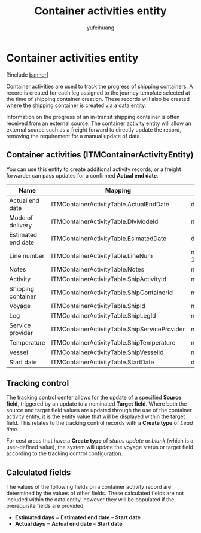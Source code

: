 ﻿---
title: Container activities entity
description: Container activities are used to track the progress of a Shipping Container. 
author: yufeihuang
ms.date: 12/16/2021
ms.topic: article
ms.search.form:
audience: Application User
ms.reviewer: kamaybac
ms.search.region: Global
ms.author: yufeihuang
ms.search.validFrom: 2021-12-16
ms.dyn365.ops.version: 10.0.25
---

# Container activities entity

[!include [banner](../includes/banner.md)]

Container activities are used to track the progress of shipping containers. A record is created for each leg assigned to the journey template selected at the time of shipping container creation. These records will also be created where the shipping container is created via a data entity.

Information on the progress of an in-transit shipping container is often received from an external source. The container activity entity will allow an external source such as a freight forward to directly update the record, removing the requirement for a manual update of data.

## Container activities (ITMContainerActivityEntity)

You can use this entity to create additional activity records, or a freight forwarder can pass updates for a confirmed **Actual end date**.

| Name | Mapping | Data Type | Key | Mandatory |
|---|---|---|---|---|
| Actual end date | ITMContainerActivityTable.ActualEndDate | datetime | No | No |
| Mode of delivery | ITMContainerActivityTable.DlvModeId | nvarchar(10) | No | No |
| Estimated end date | ITMContainerActivityTable.EsimatedDate | datetime | No | No |
| Line number | ITMContainerActivityTable.LineNum | numeric(32, 16) | **Yes** | No |
| Notes | ITMContainerActivityTable.Notes | nvarchar(MAX) | No | No |
| Activity | ITMContainerActivityTable.ShipActivityId | nvarchar(10) | No | **Yes** |
| Shipping container | ITMContainerActivityTable.ShipContainerId | nvarchar(20) | **Yes** | **Yes** |
| Voyage | ITMContainerActivityTable.ShipId | nvarchar(20) | **Yes** | **Yes** |
| Leg | ITMContainerActivityTable.ShipLegId | nvarchar(20) | No | **Yes** |
| Service provider | ITMContainerActivityTable.ShipServiceProvider | nvarchar(20) | No | No |
| Temperature | ITMContainerActivityTable.ShipTemperature | numeric(32, 6) | No | No |
| Vessel | ITMContainerActivityTable.ShipVesselId | nvarchar(20) | No | No |
| Start date | ITMContainerActivityTable.StartDate | datetime | No | No |

## Tracking control

The tracking control center allows for the update of a specified **Source field**, triggered by an update to a nominated **Target field**. Where both the source and target field values are updated through the use of the container activity entity, it is the entity value that will be displayed within the target field. This relates to the tracking control records with a **Create type** of *Lead time*.

For cost areas that have a **Create type** of *status update* or *blank* (which is a user-defined value), the system will update the voyage status or target field according to the tracking control configuration.

## Calculated fields

The values of the following fields on a container activity record are determined by the values of other fields. These calculated fields are not included within the data entity, however they will be populated if the prerequisite fields are provided.

- **Estimated days** = **Estimated end date** – **Start date**
- **Actual days** = **Actual end date** – **Start date**
